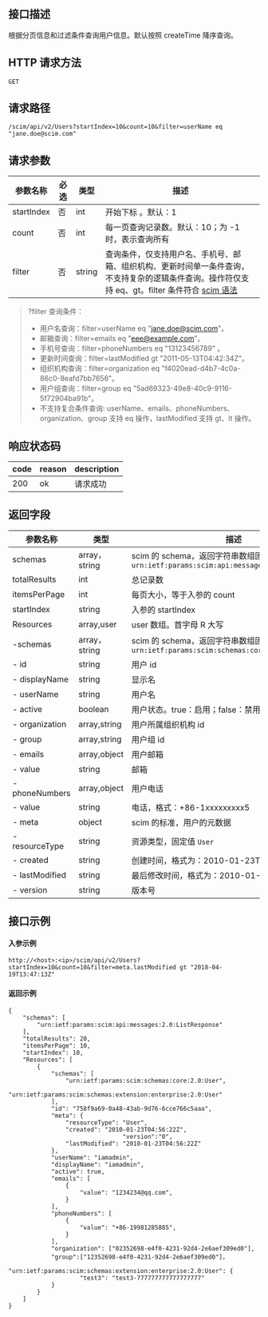 ## 接口描述
根据分页信息和过滤条件查询用户信息。默认按照 createTime 降序查询。


## HTTP 请求方法
```
GET
```

## 请求路径
```
/scim/api/v2/Users?startIndex=10&count=10&filter=userName eq "jane.doe@scim.com"
```


## 请求参数
| 参数名称   | 必选 | 类型   | 描述                                                         |
| ---------- | ---- | ------ | ------------------------------------------------------------ |
| startIndex | 否   | int    | 开始下标 。默认：1                                           |
| count      | 否   | int    | 每一页查询记录数。默认：10；为 -1时，表示查询所有            |
| filter     | 否   | string | 查询条件，仅支持用户名、手机号、邮箱、组织机构、更新时间单一条件查询，不支持复杂的逻辑条件查询。操作符仅支持 eq、gt。filter 条件符合 [scim 语法](https://tools.ietf.org/html/rfc7644#section-3.4.2.2) |
>?filter 查询条件：
>- 用户名查询：filter=userName eq "jane.doe@scim.com"。
>- 邮箱查询：filter=emails eq "eee@example.com"。
>- 手机号查询：filter=phoneNumbers  eq "13123456789" 。
>- 更新时间查询：filter=lastModified gt  "2011-05-13T04:42:34Z"。
>- 组织机构查询：filter=organization eq "f4020ead-d4b7-4c0a-86c0-8eafd7bb7656"。
>- 用户组查询：filter=group eq "5ad69323-49e8-40c9-9116-5f72904ba91b"。
>- 不支持复合条件查询: userName、emails、phoneNumbers、organization、group 支持 eq 操作，lastModified 支持 gt、lt 操作。



## 响应状态码
| code | reason | description |
| ---- | ------ | ----------- |
|200	|ok	|请求成功|






## 返回字段
| 参数名称       | 类型          | 描述                                                         |
| -------------- | ------------- | ------------------------------------------------------------ |
| schemas        | array，string | scim 的 schema，返回字符串数组固定值：<br>`urn:ietf:params:scim:api:messages:2.0:ListResponse` |
| totalResults   | int           | 总记录数                                                     |
| itemsPerPage   | int           | 每页大小，等于入参的 count                                   |
| startIndex     | string        | 入参的 startIndex                                            |
| Resources      | array,user    | user 数组。首字母 R 大写                                     |
| -schemas       | array，string | scim 的 schema，返回字符串数组固定值：<br>`urn:ietf:params:scim:schemas:core:2.0:User` |
| - id           | string        | 用户 id                                                      |
| - displayName  | string        | 显示名                                                       |
| - userName     | string        | 用户名                                                       |
| - active       | boolean       | 用户状态。true：启用；false：禁用                            |
| - organization | array,string  | 用户所属组织机构 id                                          |
| - group        | array,string  | 用户组 id                                                    |
| - emails       | array,object  | 用户邮箱                                                     |
| - value        | string        | 邮箱                                                         |
| - phoneNumbers | array,object  | 用户电话                                                     |
| - value        | string        | 电话，格式：+86-1xxxxxxxxx5                                  |
| - meta         | object        | scim 的标准，用户的元数据                                    |
| - resourceType | string        | 资源类型，固定值 `User`                                       |
| - created      | string        | 创建时间，格式为：2010-01-23T04:56:22Z                       |
| - lastModified | string        | 最后修改时间，格式为：2010-01-23T04:56:22Z                   |
| - version      | string        | 版本号                                                       |


##  接口示例
#### 入参示例
```
http://<host>:<ip>/scim/api/v2/Users?startIndex=10&count=10&filter=meta.lastModified gt "2018-04-19T13:47:13Z"
```
#### 返回示例
```
{
	"schemas": [
		"urn:ietf:params:scim:api:messages:2.0:ListResponse"
	],
	"totalResults": 20,
	"itemsPerPage": 10,
	"startIndex": 10,
	"Resources": [
		{
			"schemas": [
				"urn:ietf:params:scim:schemas:core:2.0:User",
				"urn:ietf:params:scim:schemas:extension:enterprise:2.0:User"
			],
			"id": "758f9a69-0a48-43ab-9d76-6cce766c5aaa",
			"meta": {
				"resourceType": "User",
				"created": "2010-01-23T04:56:22Z",
                                "version":"0",
				"lastModified": "2010-01-23T04:56:22Z"
			},
			"userName": "iamadmin",
			"displayName": "iamadmin",
			"active": true,
			"emails": [
				{
					"value": "1234234@qq.com",
				}
			],
			"phoneNumbers": [
				{
					"value": "+86-19981285885",
				}
			],
			"organization": ["02352698-e4f0-4231-92d4-2e6aef309ed0"],
			"group":["12352698-e4f0-4231-92d4-2e6aef309ed0"]，
			"urn:ietf:params:scim:schemas:extension:enterprise:2.0:User": {
			        "test3": "test3-777777777777777777"
			}
		}
	]
}
```
